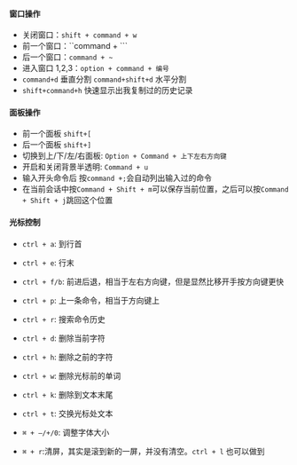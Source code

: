 #### 窗口操作

* 关闭窗口：`shift + command + w`
* 前一个窗口：\`\`command + \`\`\`
* 后一个窗口：`command + ~`
* 进入窗口 1,2,3：`option + command + 编号`
* `command+d` 垂直分割  `command+shift+d` 水平分割
* `shift+command+h` 快速显示出我复制过的历史记录

#### 面板操作

* 前一个面板 `shift+[`
* 后一个面板 `shift+]`
* 切换到上/下/左/右面板: `Option + Command + 上下左右方向键`
* 开启和关闭背景半透明: `Command + u`
* 输入开头命令后 按`command +;`会自动列出输入过的命令
* 在当前会话中按`Command + Shift + m`可以保存当前位置，之后可以按`Command + Shift + j`跳回这个位置

#### 光标控制

* `ctrl + a`: 到行首
* `ctrl + e`: 行末
* `ctrl + f/b`: 前进后退，相当于左右方向键，但是显然比移开手按方向键更快
* `ctrl + p`: 上一条命令，相当于方向键上
* `ctrl + r`: 搜索命令历史

* `ctrl + d`: 删除当前字符

* `ctrl + h`: 删除之前的字符
* `ctrl + w`: 删除光标前的单词
* `ctrl + k`: 删除到文本末尾
* `ctrl + t`: 交换光标处文本
* `⌘ + —/+/0`: 调整字体大小
* `⌘ + r`:清屏，其实是滚到新的一屏，并没有清空。`ctrl + l` 也可以做到



